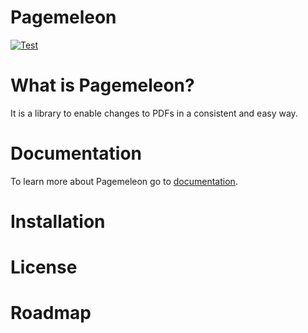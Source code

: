 Pagemeleon
==========

[![Test](https://github.com/william-barros-costa/Pagemeleon/actions/workflows/test.yaml/badge.svg?branch=main)](https://github.com/william-barros-costa/Pagemeleon/actions/workflows/test.yaml)

# What is Pagemeleon?

It is a library to enable changes to PDFs in a consistent and easy way.

# Documentation

To learn more about Pagemeleon go to [documentation](./readme.md).

# Installation

# License

# Roadmap


